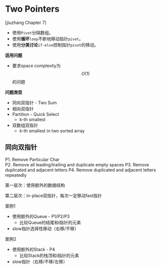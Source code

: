 <extoc></extoc>

# Two Pointers

[jiuzhang Chapter 7]

- 使用`Pivot`分隔数组。
- 使用**循环**`loop`不断地移动指针`pivot`。
- 使用**分类讨论**`if-else`控制指针`pivot`的移动。

__适用问题__

- 要求space complexity为$$O(1)$$的问题

__问题类型__

- 同向双指针 - Two Sum
- 相向双指针
- Partition - Quick Select
    - k-th smallest
- 双数组双指针
    - k-th smallest in two sorted array

    

## 同向双指针
    
P1. Remove Particular Char    
P2. Remove all leading/trailing and duplicate empty spaces
P3. Remove duplicated and adjacent letters
P4. Remove duplicated and adjacent letters repeatedly


第一层次：使用额外的数据结构

第二层次：in-place双指针，每次一定移动fast指针

案例1

- 使用额外的Queue - P1/P2/P3
    - 比较Queue的结尾和i指针的元素
- slow指针选择性移动（右移/不移）

案例2

- 使用额外的Stack - P4
    - 比较Stack的栈顶和i指针的元素
- slow指针（右移/不移/左移）

